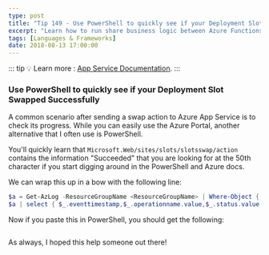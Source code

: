 ```yaml
---
type: post
title: "Tip 149 - Use PowerShell to quickly see if your Deployment Slot Swapped Successfully"
excerpt: "Learn how to run share business logic between Azure Functions"
tags: [Languages & Frameworks]
date: 2018-08-13 17:00:00
---
```


::: tip
:bulb: Learn more : [App Service Documentation](https://docs.microsoft.com/azure/app-service?WT.mc_id=docs-azuredevtips-azureappsdev).
:::

### Use PowerShell to quickly see if your Deployment Slot Swapped Successfully

A common scenario after sending a swap action to Azure App Service is to check its progress. While you can easily use the Azure Portal, another alternative that I often use is PowerShell.

You'll quickly learn that `Microsoft.Web/sites/slots/slotsswap/action` contains the information "Succeeded" that you are looking for at the 50th character if you start digging around in the PowerShell and Azure docs.

We can wrap this up in a bow with the following line:

```powershell
$a = Get-AzLog -ResourceGroupName <ResourceGroupName> | Where-Object { $_.operationname.value -contains "Microsoft.Web/sites/slots/slotsswap/action" -and $_.Status.Value -eq 'Succeeded'}
$a | select { $_.eventtimestamp,$_.operationname.value,$_.status.value,$_.resourceid.substring(50) }
```

Now if you paste this in PowerShell, you should get the following:

<img :src="$withBase('/files/powershellslot1.png')">

As always, I hoped this help someone out there!
